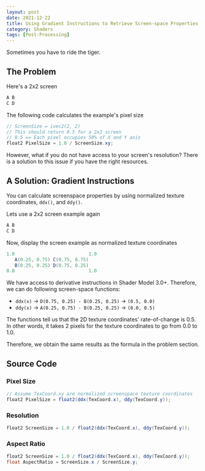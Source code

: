 ```yaml
---
layout: post
date: 2021-12-22
title: Using Gradient Instructions to Retrieve Screen-space Properties 
category: Shaders
tags: [Post-Processing]
---
```


Sometimes you have to ride the tiger.

## The Problem

Here's a 2x2 screen

```glsl
A B
C D
```

The following code calculates the example's pixel size

```glsl
// ScreenSize = ivec2(2, 2)
// This should return 0.5 for a 2x2 screen
// 0.5 == Each pixel occupies 50% of X and Y axis
float2 PixelSize = 1.0 / ScreenSize.xy;
```

However, what if you do not have access to your screen's resolution? There is a solution to this issue if you have the right resources.

## A Solution: Gradient Instructions

You can calculate screenspace properties by using normalized texture coordinates, `ddx()`, and `ddy()`.

Lets use a 2x2 screen example again

```glsl
A B
C D
```

Now, display the screen example as normalized texture coordinates

```glsl
1.0                           1.0
   A(0.25, 0.75) C(0.75, 0.75)
   B(0.25, 0.25) D(0.75, 0.25)
0.0                           1.0
```

We have access to derivative instructions in Shader Model 3.0+. Therefore, we can do following screen-space functions:

- `ddx(x)` -> `D(0.75, 0.25) - B(0.25, 0.25)` -> `(0.5, 0.0)`
- `ddy(x)` -> `A(0.25, 0.75) - B(0.25, 0.25)` -> `(0.0, 0.5)`

The functions tell us that the 2D texture coordinates' rate-of-change is 0.5. In other words, it takes 2 pixels for the texture coordinates to go from 0.0 to 1.0.

Therefore, we obtain the same results as the formula in the problem section.

## Source Code

### Pixel Size

```glsl
// Assume TexCoord.xy are normalized screenspace texture coordinates
float2 PixelSize = float2(ddx(TexCoord.x), ddy(TexCoord.y));
```

### Resolution

```glsl
float2 ScreenSize = 1.0 / float2(ddx(TexCoord.x), ddy(TexCoord.y));
```

### Aspect Ratio

```glsl
float2 ScreenSize = 1.0 / float2(ddx(TexCoord.x), ddy(TexCoord.y));
float AspectRatio = ScreenSize.x / ScreenSize.y;
```
